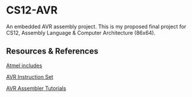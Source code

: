 # CS12-AVR
 An embedded AVR assembly project. This is my proposed final project for CS12, Assembly Language & Computer Architecture (86x64).
 
 ## Resources & References 
 
 [Atmel includes](https://github.com/DarkSector/AVR/tree/master/asm/include)
 
 [AVR Instruction Set](http://ww1.microchip.com/downloads/en/devicedoc/atmel-0856-avr-instruction-set-manual.pdf)
 
 [AVR Assembler Tutorials](http://www.avr-asm-tutorial.net/avr_en/beginner/index.html)

